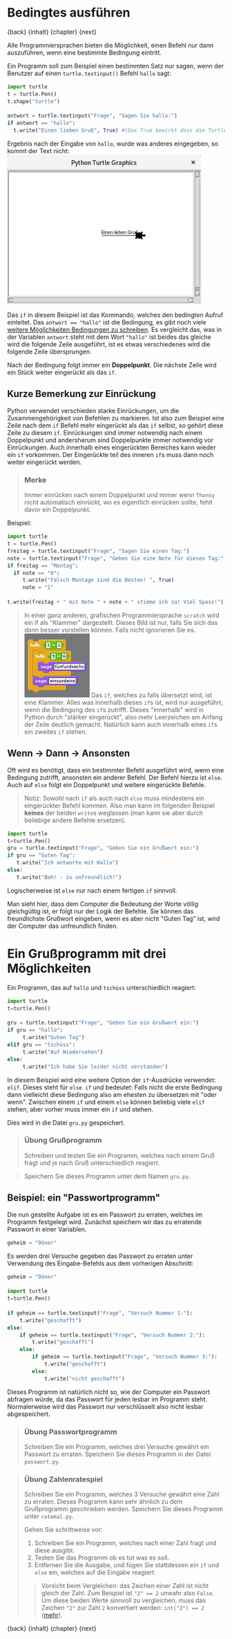 # Bedingtes ausführen

{back} {inhalt} {chapter} {next}

Alle Programmiersprachen bieten die Möglichkeit, einen Befehl nur dann auszuführen, wenn eine bestimmte Bedingung eintritt.

Ein Programm soll zum Beispiel einen bestimmten Satz nur sagen, wenn der Benutzer auf einen `turtle.textinput()` Befehl `hallo` sagt:

```python
import turtle
t = turtle.Pen()
t.shape("turtle")

antwort = turtle.textinput("Frage", "Sagen Sie hallo:")
if antwort == "hallo":
  t.write("Einen lieben Gruß", True) #(Das True bewirkt dass die Turtle beim Schreiben läuft.)
```

Ergebnis nach der Eingabe von `hallo`, wurde was anderes eingegeben, so kommt der Text nicht:
![Gruß](img/einenliebengru.png)


Das `if` in diesem Beispiel ist das Kommando, welches den bedingten Aufruf einleitet. Das `antwort == "hallo"` ist die Bedingung, es gibt noch viele [weitere Möglichkeiten Bedingungen zu schreiben](Bedingungen.md). Es vergleicht das, was in der Variablen `antwort` steht mit dem Wort `"hallo"` ist beides das gleiche wird die folgende Zeile ausgeführt, ist es etwas verschiedenes wird die folgende Zeile übersprungen.

Nach der Bedingung folgt immer ein **Doppelpunkt**. Die nächste Zeile wird ein Stück weiter eingerückt als das `if`.

## Kurze Bemerkung zur **Einrückung**

Python verwendet verschieden starke Einrückungen, um die Zusammengehörigkeit von Befehlen zu markieren. Ist also zum Beispiel eine Zeile nach dem `if` Befehl mehr eingerückt als das `if` selbst, so gehört diese Zeile zu diesem `if`. Einrückungen sind immer notwendig nach einem Doppelpunkt und andersherum sind Doppelpunkte immer notwendig vor Einrückungen. Auch innerhalb eines eingerückten Bereiches kann wieder ein `if` vorkommen. Der Eingerückte teil des inneren `if`s muss dann noch weiter eingerückt werden.

> ### Merke
> Immer einrücken nach einem Doppelpunkt und immer wenn `Thonny` nicht automatisch einrückt, wo es eigentlich einrücken sollte, fehlt davor ein Doppelpunkt.

Beispiel:

```python
import turtle
t = turtle.Pen()
freitag = turtle.textinput("Frage", "Sagen Sie einen Tag:")
note = turtle.textinput("Frage", "Geben Sie eine Note für diesen Tag:")
if freitag == "Montag":
  if note == "6":
     t.write("Falsch Montage sind die Besten! ", True)
     note = "1"

t.write(freitag + " mit Note " + note + " stimme ich zu! Viel Spass!")
```

> In einer ganz anderen, grafischen Programmiersprache `scratch` wird ein if als "Klammer" dargestellt.
> Dieses Bild ist nur, falls Sie sich das dann besser vorstellen können. Falls nicht ignorieren Sie es.
> ![Geschachteltes If in Scratch](img/ifInScratch.png)
> Das `if`, welches zu falls übersetzt wird, ist eine Klammer. Alles was innerhalb dieses `if`s ist, wird nur ausgeführt, wenn die Bedingung des `if`s zutrifft. Dieses "innerhalb" wird in Python durch "stärker eingerückt", also mehr Leerzeichen am Anfang der Zeile deutlich gemacht. Natürlich kann auch innerhalb eines `if`s ein zweites `if` stehen.

## Wenn → Dann → Ansonsten

Oft wird es benötigt, dass ein bestimmter Befehl ausgeführt wird, wenn eine Bedingung zutrifft, ansonsten ein anderer Befehl. Der Befehl hierzu ist `else`. Auch auf `else` folgt ein Doppelpunkt und weitere eingerückte Befehle.

> Notiz: Sowohl nach `if` als auch nach `else` muss mindestens ein eingerückter Befehl kommen. Also man kann  im folgenden Beispiel **keines** der beiden `write`s weglassen (man kann sie aber durch beliebige andere Befehle ersetzen).

```python
import turtle
t=turtle.Pen()
gru = turtle.textinput("Frage", "Geben Sie ein Grußwort ein:")
if gru == "Guten Tag":
   t.write("Ich antworte mit Hallo")
else:
   t.write("Bah! - zu unfreundlich!")
```

Logischerweise ist `else` nur nach einem fertigen `if` sinnvoll.

Man sieht hier, dass dem Computer die Bedeutung der Worte völlig gleichgültig ist, er folgt nur der Logik der Befehle. Sie können das freundlichste Grußwort eingeben, wenn es aber nicht "Guten Tag" ist, wird der Computer das unfreundlich finden.



# Ein Grußprogramm mit drei Möglichkeiten

Ein Programm, das auf `hallo` und `tschüss` unterschiedlich reagiert:

```python
import turtle
t=turtle.Pen()

gru = turtle.textinput("Frage", "Geben Sie ein Grußwort ein:")
if gru == "hallo":
     t.write("Guten Tag")
elif gru == "tschüss":
     t.write("Auf Wiedersehen")
else:
     t.write("Ich habe Sie leider nicht verstanden")
```
In diesem Beispiel wird eine weitere Option der `if`-Ausdrücke verwendet: `elif`. Dieses steht für `else if` und bedeutet: Falls nicht die erste Bedingung dann vielleicht diese Bedingung also am ehesten zu übersetzen mit "oder wenn". Zwischen einem `if` und einem `else` können beliebig viele `elif` stehen, aber vorher muss immer ein `if` und stehen.

Dies wird in die Datei `gru.py` gespeichert.

> ### Übung Grußprogramm
> Schreiben und testen Sie ein Programm, welches nach einem Gruß fragt und je nach Gruß unterschiedlich reagiert.

> Speichern Sie dieses Programm unter dem Namen `gru.py`.

## Beispiel: ein "Passwortprogramm"

Die nun  gestellte Aufgabe ist es ein Passwort zu erraten, welches im Programm festgelegt wird. Zunächst speichern wir das zu erratende Passwort in einer Variablen.
```python
geheim = "Döner"
```
Es werden drei Versuche gegeben das Passwort zu erraten unter Verwendung des Eingabe-Befehls aus dem vorherigen Abschnitt:
```python
geheim = "Döner"

import turtle
t=turtle.Pen()

if geheim == turtle.textinput("Frage", "Versuch Nummer 1:"):
    t.write("geschafft")
else:
    if geheim == turtle.textinput("Frage", "Versuch Nummer 2:"):
        t.write("geschafft")
    else:
        if geheim == turtle.textinput("Frage", "Versuch Nummer 3:"):
            t.write("geschafft")
        else:
            t.write("nicht geschafft")
```

Dieses Programm ist natürlich nicht so, wie der Computer ein Passwort abfragen würde, da das Passwort für jeden lesbar im Programm steht. Normalerweise wird das Passwort nur verschlüsselt also nicht lesbar abgespeichert.

> ### Übung Passwortprogramm
>
> Schreiben Sie ein Programm, welches drei Versuche gewährt ein Passwort zu erraten. Speichern Sie dieses Programm in der Datei `passwort.py`.
>


> ### Übung Zahlenratespiel
> Schreiben Sie ein Programm, welches 3 Versuche gewährt eine Zahl zu erraten. Dieses Programm kann sehr ähnlich zu dem Grußprogramm geschrieben werden.
> Speichern Sie dieses Programm unter `ratemal.py`.
>
> Gehen Sie schrittweise vor:
> 1. Schreiben Sie ein Programm, welches nach einer Zahl fragt und diese ausgibt.
> 2. Testen Sie das Programm ob es tut was es soll.
> 3. Entfernen Sie die Ausgabe, und fügen Sie stattdessen ein `if` und `else` ein, welches auf die Eingabe reagiert.
>> Vorsicht beim Vergleichen: das Zeichen einer Zahl ist nicht gleich der Zahl. Zum Beispiel ist `"2" == 2` unwahr also `False`. Um diese beiden Werte sinnvoll zu vergleichen, muss das Zeichen `"2"` zur Zahl `2` konvertiert werden: `int("2") == 2` ([mehr](Datentypen.md#umwandlung-von-datentypen)).

{back} {inhalt} {chapter} {next}
